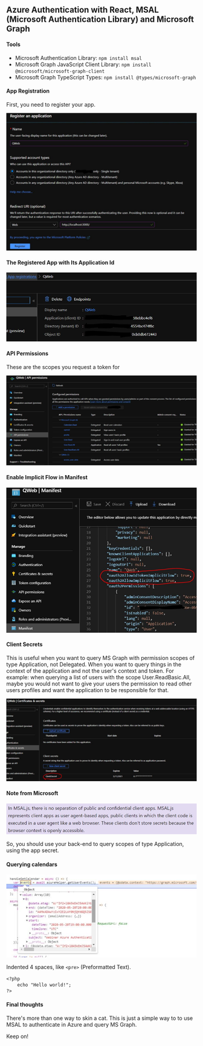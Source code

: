 ## Azure Authentication with React, MSAL (Microsoft Authentication Library) and Microsoft Graph

#### Tools

- Microsoft Authentication Library: `npm install msal`
- Microsoft Graph JavaScript Client Library: `npm install @microsoft/microsoft-graph-client`
- Microsoft Graph TypeScript Types: `npm install @types/microsoft-graph`

#### App Registration

First, you need to register your app.

![App Registration](images/appreg01.jpg)

#### The Registered App with Its Application Id

![Registered App](images/appreg02.jpg)

#### API Permissions

These are the scopes you request a token for

![API Permissions](images/apiperm.jpg)

#### Enable Implicit Flow in Manifest

![Implicit Flow](images/implicitflow.jpg)

#### Client Secrets

This is useful when you want to query MS Graph with permission scopes of type Application, not Delegated. When you want
to query things in the context of the application and not the user's context and token.
For example: when querying a list of users with the scope User.ReadBasic.All, maybe you would not want to give your users the permission to read other users profiles and want the application to be responsible for that.

![Client secret](images/secret.jpg)

#### Note from Microsoft

![Note](images/note.jpg)

So, you should use your back-end to query scopes of type Application, using the app secret.

#### Querying calendars

![Implicit Flow](images/getcalendar.jpg)


Indented 4 spaces, like `<pre>` (Preformatted Text).

    <?php
        echo "Hello world!";
    ?>
    
#### Final thoughts

There's more than one way to skin a cat. This is just a simple way to to use MSAL to authenticate in Azure and query MS Graph.

Keep on!
